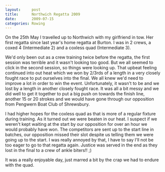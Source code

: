 ```yaml
---
layout:     post
title:      Northwich Regatta 2009
date:       2009-07-15
categories: Rowing
---
```

On the 25th May I travelled up to Northwich with my girlfriend in tow. Her first regatta since last year's home regatta at Burton. I was in 2 crews, a coxed 4 (Intermediate 2) and a coxless quad (Intermediate 3).

We'd only been out as a crew training twice before the regatta, the first session was terrible and it wasn't looking too good. But we all seemed to click in the second session, so things were looking up. That upbeat feeling continued into out heat which we won by 2/3rds of a length in a very closely fought race to put ourselves into the final. We all knew we'd need to improve a lot in order to win the event. Unfortunately, it wasn't to be and we lost by a length in another closely fought race. It was all a bit messy and we did well to get it together to put a big push on towards the finish line, another 15 or 20 strokes and we would have gone through our opposition from Pengwern Boat Club of Shrewsbury.

I had higher hopes for the coxless quad as that is more of a regular fixture during training. As it turned out we were beaten in our heat. I suspect if we weren't kept waiting at the start by our opposition for over an hour we would probably have won. The competitors are sent up to the start line in batches, our opposition missed their slot despite us telling them we were going up to the start. I was really annoyed by that, I have to say I'll not be too eager to go to that regatta again. Justice was served in the end as they lost in the final to a crew of ankle biters!! ;)

It was a really enjoyable day, just marred a bit by the crap we had to endure with the quad.